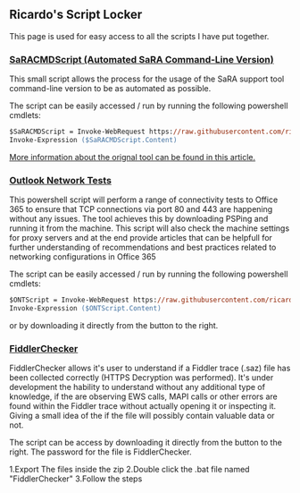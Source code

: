 ## Ricardo's Script Locker

This page is used for easy access to all the scripts I have put together.

### [SaRACMDScript (Automated SaRA Command-Line Version)](https://github.com/ricardoMpacheco/SaRACMDScript)
This small script allows the process for the usage of the SaRA support tool command-line version to be as automated as possible.

The script can be easily accessed / run by running the following powershell cmdlets:
```ps
$SaRACMDScript = Invoke-WebRequest https://raw.githubusercontent.com/ricardoMpacheco/SaRACMDScript/main/SaRACMDScript.ps1
Invoke-Expression ($SaRACMDScript.Content)
```
  
 <a href="https://docs.microsoft.com/en-us/office365/troubleshoot/administration/sara-command-line-version" target="_blank">More information about the orignal tool can be found in this article.</a>

### [Outlook Network Tests](https://github.com/ricardoMpacheco/ONT)

This powershell script will perform a range of connectivity tests to Office 365 to ensure that TCP connections via port 80 and 443 are happening without any issues. The tool achieves this by downloading PSPing and running it from the machine.
This script will also check the machine settings for proxy servers and at the end provide articles that can be helpfull for further understanding of recommendations and best practices related to networking configurations in Office 365

The script can be easily accessed / run by running the following powershell cmdlets:
```ps
$ONTScript = Invoke-WebRequest https://raw.githubusercontent.com/ricardoMpacheco/ONT/main/ONT.ps1
Invoke-Expression ($ONTScript.Content)
```
or by downloading it directly from the button to the right.


### [FiddlerChecker](https://github.com/ricardoMpacheco/FiddlerChecker)

FiddlerChecker allows it's user to understand if a Fiddler trace (.saz) file has been collected correctly (HTTPS Decryption was performed). It's under development the hability to understand without any additional type of knowledge, if the are observing EWS calls, MAPI calls or other errors are found within the Fiddler trace without actually opening it or inspecting it. Giving a small idea of the if the file will possibly contain valuable data or not.

The script can be access by downloading it directly from the button to the right. The password for the file is FiddlerChecker.

1.Export The files inside the zip
2.Double click the .bat file named "FiddlerChecker"
3.Follow the steps


